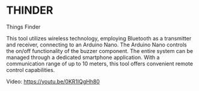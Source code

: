 # THINDER
Things Finder

This tool utilizes wireless technology, employing Bluetooth as a transmitter and receiver, connecting to an Arduino Nano. The Arduino Nano controls the on/off functionality of the buzzer component. The entire system can be managed through a dedicated smartphone application. With a communication range of up to 10 meters, this tool offers convenient remote control capabilities.

Video: https://youtu.be/0KR1lQgHh80
